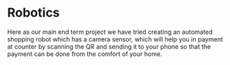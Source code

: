 # Robotics
Here as our main end term project we have tried creating an automated shopping robot which has a camera sensor, which will help you in payment at counter by scanning the QR and sending it to your phone so that the payment can be done from the comfort of your home.

